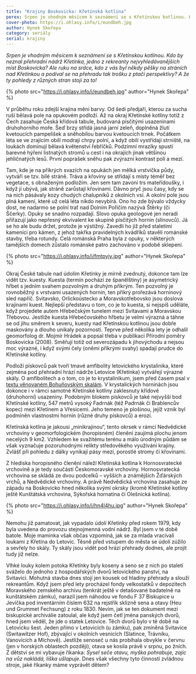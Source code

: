 ```yaml
---
title: "Krajiny Boskovicka: Křetínská kotlina"
perex: Srpen je vhodným měsícem k seznámení se s Křetínskou kotlinou. Kdo by neznal přehradní nádrž Křetínka, jedno z rekreanty nejvyhledávanějších míst Boskovicka?
cover-photo: https://i.ohlasy.info/i/eundbeh.jpg
author: Hynek Skořepa
category: seriály
serial: krajiny
---
```


*Srpen je vhodným měsícem k seznámení se s Křetínskou kotlinou. Kdo by neznal přehradní nádrž Křetínka, jedno z rekreanty nejvyhledávanějších míst Boskovicka? Ale ruku na srdce, kdo z vás byl někdy pěšky na stráních nad Křetínkou a podíval se na přehradu tak trošku z ptačí perspektivy? A že ty pohledy z různých stran stojí za to!*

{% photo src="https://i.ohlasy.info/i/eundbeh.jpg" author="Hynek Skořepa" %}

V průběhu roku zdejší krajina mění barvy. Od šedi předjaří, kterou za sucha ruší bělavá pole na opukovém podloží. Až na okraj Křetínské kotliny totiž z Čech zasahuje Česká křídová tabule, budovaná písčitými usazeninami druhohorního moře. Šeď brzy střídá jasná jarní zeleň, doplněná žlutí kvetoucích pampelišek a sněhobílou barvou kvetoucích trnek. Počátkem léta se ve zrajícím obilí modrají chrpy polní, a když obilí vystřídají strniště, na loukách dominují bělavá květenství řebříčků. Podzimní mrazíky spustí barevné hýření listnatých stromů u cest i na okrajích jinak většinou jehličnatých lesů. První poprašek sněhu pak zvýrazní kontrast polí a mezí.

Tam, kde je na příkrých svazích na opukách jen mělká vrstvička půdy, vytváří se tzv. bílé stráně. Tráva a křoviny se střídají s místy téměř bez vegetace, s obnaženým podložím. Jen sem tam zavoní trs mateřídoušky, i když jí ubývá, jak stráně zarůstají křovinami. Dávno pryč jsou časy, kdy se na nich pásávaly kozy chudých chalupníků z okolních vsí. A okolní pole jsou plná kamení, které už celá léta nikdo nevybírá. Ono ho zde bývalo vždycky dost, ne nadarmo se polní trať nad Dolním Poříčím nazývá Štěrky (či Ščerky). Opuky se snadno rozpadají. Slovo opuka geologové jen neradi přiřazují jako nepřesný ekvivalent ke skupině písčitých hornin (slínovců). Já se ho ale budu držet, protože je výstižný. Zavedli ho již před staletími kameníci pro kámen, z jehož takřka pravidelných kvádříků stavěli románské stavby, třeba rotundy. Celá románská Praha byla z opuky, v některých tamějších domech zůstalo románské patro zachováno v podobě sklepení.

{% photo src="https://i.ohlasy.info/i/fmtpyjy.jpg" author="Hynek Skořepa" %}

Okraj České tabule nad údolím Křetínky je mírně zvednutý, dokonce tam lze vidět tzv. kuesty. Kuesta (termín pochází ze španělštiny) je asymetrický hřbet s jedním svahem pozvolným a druhým příkrým. Ten pozvolný je rovnoběžný s vrstvami usazených hornin, ten příkrý prořezává horninový sled napříč. Svitavsko, Orlickoústecko a Moravskotřebovsko jsou doslova krajinami kuest. Nejlepší představu o tom, co je to kuesta, si nejspíš uděláte, když projedete autem Hřebečským tunelem mezi Svitavami a Moravskou Třebovou. Jestliže kuesta Hřebečovského hřbetu je velmi výrazná a táhne se od jihu směrem k severu, kuesty nad Křetínskou kotlinou jsou dobře maskovány a dlouho unikaly pozornosti. Teprve před několika lety je odhalil geomorfolog dr. Mojmír Hrádek a popsal třeba v publikaci Přírodní poměry Boskovicka (2008). Směřují totiž od severozápadu k jihovýchodu a nejsou moc výrazné, i když svými čely (oněmi příkrými svahy) spadají prudce do Křetínské kotliny.

Podloží pískovců pak tvoří tmavé amfibolity letovického krystalinika, které zejména pod přehradní hrází nádrže Letovice (Křetínka) vytvářejí výrazné skály. O amfibolitech a o tom, co je to krystalinikum, jsem před časem psal v [textu věnovaném Bohuňovským skalám](https://ohlasy.info/clanky/2016/11/bohunovske-skaly.html). V krystalických horninách jsou dokonce i v rámci samotné Křetínské kotliny zaklesnuty křídové (druhohorní) usazeniny. Podobným blokem pískovců je také nejvyšší bod Křetínské kotliny, 547 metrů vysoký Fadrnák (též Padrnák či Brablencův kopec) mezi Křetínem a Vřesicemi. Jeho temeno je plošinou, jejíž vznik byl podmíněn vlastnostmi hornin (různé druhy pískovců) a erozí.

Křetínská kotlina je jakousi „minikrajinou“, tento okrsek v rámci Nedvědické vrchoviny v geomorfologickém (horopisném) členění zaujímá plochu jenom necelých 9 km2. Vzhledem ke svažitému terénu a málo úrodným půdám se však vyznačuje pozoruhodnými relikty středověkého využívání krajiny. Zvlášť při pohledu z dálky vynikají pásy mezí, porostlé stromy či křovinami.

Z hlediska horopisného členění náleží Křetínská kotlina k Hornosvratecké vrchovině a je tedy součástí Českomoravské vrchoviny. Hornosvratecká vrchovina se skládá ze dvou podcelků – vyšších a známějších Žďárských vrchů, a Nedvědické vrchoviny. A právě Nedvědická vrchovina zasahuje ze západu na Boskovicko hned několika svými okrsky (kromě Křetínské kotliny ještě Kunštátská vrchovina, Sýkořská hornatina či Olešnická kotlina).

{% photo src="https://i.ohlasy.info/i/hn4l4hu.jpg" author="Hynek Skořepa" %}

Nemohu již pamatovat, jak vypadalo údolí Křetínky před rokem 1979, kdy byla uvedena do provozu stejnojmenná vodní nádrž. Byl jsem v té době batole. Moje maminka však občas vzpomíná, jak se za mlada vracívali loukami z Křetína do Letovic. Těsně před vstupem do města se údolí zúžilo a sevřely ho skály. Ty skály jsou vidět pod hrází přehrady dodnes, ale projít tudy již nelze. 

Vlhké louky kolem potoka Křetínky byly koseny a seno se z nich po staletí sváželo do jednoho z hospodářských dvorů letovického panství, na Svitavici. Mohutná stavba dnes stojí jen kousek od hladiny přehrady a slouží rekreantům. Když jsem před lety procházel fondy velkostatků v depozitech Moravského zemského archivu (tenkrát ještě v detašované badatelně na kunštátském zámku), narazil jsem náhodou ve fondu F 37 Biskupice u Jevíčka pod inventárním číslem 632 na rejstřík sklizně sena a otavy (Heu und Grummet Fechsung) z roku 1830. Nevím, jak se ten dokument mezi biskupické archiválie zatoulal, ale když jsem četl jména panských dvorů, hned jsem věděl, že jde o statek Letovice. Těch dvorů bylo v té době na Letovicku šest. Jeden přímo v Letovicích (u zámku), pak zmíněná Svitavice (Switawitzer Hof), zbývající v okolních vesnicích (Slatince, Trávníku, Vanovicích a Míchově). Jestliže senoseč u nás probíhala obvykle v červnu (jen v horských oblastech později), otava se kosila právě v srpnu, po žních. Z dětství se mi vybavuje říkanka: *Sysel seče otavu, myška pohrabuje, zajíc na vůz nakládá, liška ušlapuje*. Dnes však všechny tyto činnosti zvládnou stroje, jaké říkanky máme vyprávět dětem?
